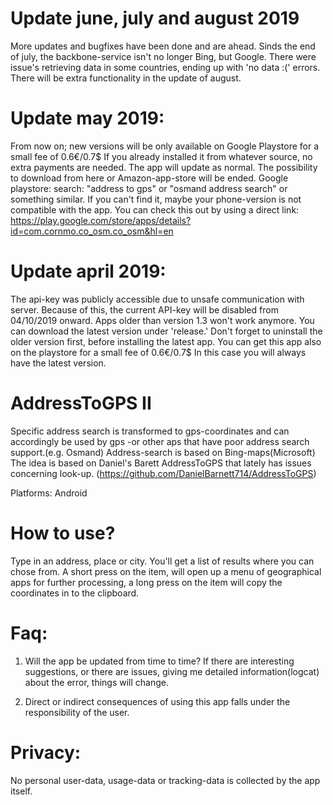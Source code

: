 # Update june, july and august 2019

More updates and bugfixes have been done and are ahead. Sinds the end of july, the backbone-service isn't no longer Bing, but Google. There were issue's retrieving data in some countries, ending up with 'no data :(' errors. There will be extra functionality in the update of august. 

# Update may 2019:

From now on; new versions will be only available on Google Playstore for a small fee of 0.6€/0.7$ If you already installed it from whatever source, no extra payments are needed. The app will update as normal. 
The possibility to download from here or Amazon-app-store will be ended.
Google playstore: search: "address to gps" or "osmand address search" or something similar. 
If you can't find it, maybe your phone-version is not compatible with the app. You can check this out by using a direct link: 
https://play.google.com/store/apps/details?id=com.cornmo.co_osm.co_osm&hl=en

# Update april 2019:

The api-key was publicly accessible due to unsafe communication with server. Because of this, the current API-key will be disabled from 04/10/2019 onward. Apps older than version 1.3 won't work anymore. You can download the latest version under 'release.' Don't forget to uninstall the older version first, before installing the latest app. 
You can get this app also on the playstore for a small fee of 0.6€/0.7$ In this case you will always have the latest version.


# AddressToGPS II

Specific address search is transformed to gps-coordinates and can accordingly be used by gps -or other aps that have poor address search support.(e.g. Osmand)
Address-search is based on Bing-maps(Microsoft)
The idea is based on Daniel's Barett AddressToGPS that lately has issues concerning look-up. (https://github.com/DanielBarnett714/AddressToGPS)

Platforms: Android

# How to use?

Type in an address, place or city. You'll get a list of results where you can chose from. A short press on the item, will open up a menu of geographical apps for further processing, a long press on the item will copy the coordinates in to the clipboard.

# Faq:
1. Will the app be updated from time to time? If there are interesting suggestions, or there are issues, giving me detailed information(logcat) about the error, things will change.

2. Direct or indirect consequences of using this app falls under the responsibility of the user.

# Privacy: 

No personal user-data, usage-data or tracking-data is collected by the app itself. 

